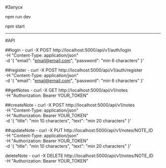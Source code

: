 #Запуск

npm run dev

npm start

----------------------------------------------------------------

#API

##login - curl -X POST http://localhost:5000/api/v1/auth/login \
  -H "Content-Type: application/json" \
  -d '{
    "email": "email@email.com",
    "password": "min 6 characters"
  }'

##register - curl -X POST http://localhost:5000/api/v1/auth/register \
  -H "Content-Type: application/json" \
  -d '{
    "email": "email@email.com",
    "password": "min 6 characters"
  }'

##getNotes - curl -X GET http://localhost:5000/api/v1/notes \
  -H "Authorization: Bearer YOUR_TOKEN"

##createNote - curl -X POST http://localhost:5000/api/v1/notes \
  -H "Content-Type: application/json" \
  -H "Authorization: Bearer YOUR_TOKEN" \
  -d '{
    "title": "min 10 characters",
    "text": "min 20 characters"
  }'

##updateNote - curl -X PUT http://localhost:5000/api/v1/notes/NOTE_ID \
  -H "Content-Type: application/json" \
  -H "Authorization: Bearer YOUR_TOKEN" \
  -d '{
    "title": "min 10 characters",
    "text": "min 20 characters"
  }'

deleteNote - curl -X DELETE http://localhost:5000/api/v1/notes/NOTE_ID \
  -H "Authorization: Bearer YOUR_TOKEN"
